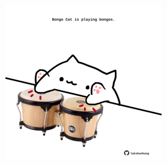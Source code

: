 <!-- built at 14/12/2022, 15:00:59 UTC -->
<p align="center">
  <img width="500" height="500" src="./ReadmeImage.svg">
</p>
